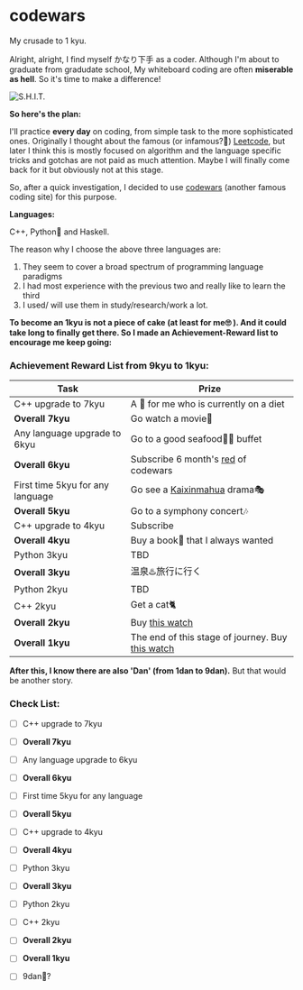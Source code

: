 # codewars
My crusade to 1 kyu. 

Alright, alright, I find myself かなり下手 as a coder. Although I'm about to graduate from gradudate school, My whiteboard coding are often **miserable as hell**. So it's time to make a difference! 

![S.H.I.T.](https://www.google.com/url?sa=i&source=images&cd=&ved=2ahUKEwiL8IXFo6_iAhXcIDQIHaBtAPoQjRx6BAgBEAU&url=https%3A%2F%2Fwww.youtube.com%2Fwatch%3Fv%3DD3erRsVfBT0&psig=AOvVaw0ATx3HAutbyAdN75KUG7Lx&ust=1558619298135897)

**So here's the plan:** 

I'll practice **every day** on coding, from simple task to the more sophisticated ones. Originally I thought about the famous (or infamous?🙉) [Leetcode](https://leetcode.com/), but later I think this is mostly focused on algorithm and the language specific tricks and gotchas are not paid as much attention. Maybe I will finally come back for it but obviously not at this stage.

So, after a quick investigation, I decided to use [codewars](https://www.codewars.com/) (another famous coding site) for this purpose.

**Languages:**

C++, Python🐍 and Haskell.

The reason why I choose the above three languages are:

1. They seem to cover a broad spectrum of programming language paradigms
2. I had most experience with the previous two and really like to learn the third
3. I used/ will use them in study/research/work a lot.

**To become an 1kyu is not a piece of cake (at least for me🙄 ). And it could take long to finally get there. So I made an Achievement-Reward list to encourage me keep going:**

### Achievement Reward List from 9kyu to 1kyu:

Task | Prize
------------|------
C++ upgrade to 7kyu | A 🍔 for me who is currently on a diet
**Overall 7kyu** | Go watch a movie🍿
Any language upgrade to 6kyu | Go to a good seafood🦐🦀 buffet
**Overall 6kyu** | Subscribe 6 month's [red](https://www.codewars.com/subscribe) of codewars
First time 5kyu for any language | Go see a [Kaixinmahua](http://www.kaixinmahua.com.cn/) drama🎭
**Overall 5kyu** | Go to a symphony concert🎶
C++ upgrade to 4kyu | Subscribe 
**Overall 4kyu** | Buy a book📘 that I always wanted
Python 3kyu | TBD
**Overall 3kyu** | 温泉♨️旅行に行く
Python 2kyu | TBD
C++ 2kyu | Get a cat🐈
**Overall 2kyu** | Buy [this watch](https://seikousa.com/collections/essentials/products/sne507)
**Overall 1kyu** | The end of this stage of journey. Buy [this watch](https://www.citizenwatch.com/us/en/product/NB0046-51L.html?cgid=mens#prefn1=colorFilter&srule=high-low&prefv1=Two-Tone&start=9)

**After this, I know there are also 'Dan' (from 1dan to 9dan).** But that would be another story.

### Check List:
- [ ] C++ upgrade to 7kyu
- [ ] **Overall 7kyu**
- [ ] Any language upgrade to 6kyu
- [ ] **Overall 6kyu**
- [ ] First time 5kyu for any language
- [ ] **Overall 5kyu**
- [ ] C++ upgrade to 4kyu
- [ ] **Overall 4kyu**
- [ ] Python 3kyu
- [ ] **Overall 3kyu**
- [ ] Python 2kyu
- [ ] C++ 2kyu
- [ ] **Overall 2kyu**
- [ ] **Overall 1kyu**
- [ ] 9dan🤪?


